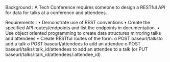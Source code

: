 Background : 
A Tech Conference requires someone to design a RESTful API for data for talks at a conference and attendees. 

Requirements :
   •	Demonstrate use of REST conventions
   •	Create the specified API routes/endpoints and list the endpoints in documentation.
   •	Use object oriented programming to create data structures mirroring talks and attendees
   •	Create RESTful routes of the form:
            o	POST baseurl/talksto add a talk
            o	POST baseurl/attendees to add an attendee
            o	POST baseurl/talks/:talk_id/attendees to add an attendee to a talk (or PUT baseurl/talks/:talk_id/attendees/:attendee_id)
